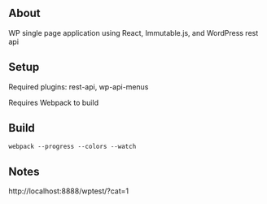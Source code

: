 ## About

WP single page application using React, Immutable.js, and WordPress rest api

## Setup

Required plugins: rest-api, wp-api-menus

Requires Webpack to build

## Build

`webpack --progress --colors --watch`

## Notes

http://localhost:8888/wptest/?cat=1